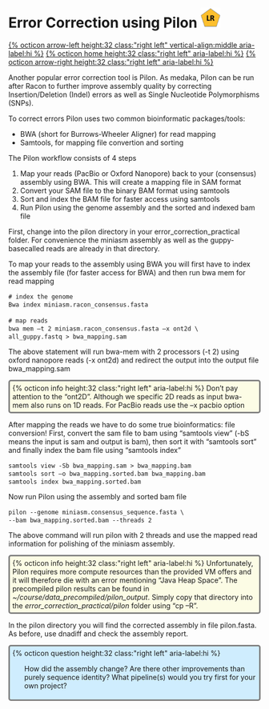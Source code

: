 # Error Correction using Pilon <img src="figures/LR.png" height="40px">

[{% octicon arrow-left height:32 class:"right left" vertical-align:middle aria-label:hi %}](ECR_ME.md) [{% octicon home height:32 class:"right left" aria-label:hi %}](index.md) [{% octicon arrow-right height:32 class:"right left" aria-label:hi %}](VC.md)

Another popular error correction tool is Pilon. As medaka, Pilon can be run after Racon to further improve assembly quality by correcting Insertion/Deletion (Indel) errors as well as Single Nucleotide Polymorphisms (SNPs). 

To correct errors Pilon uses two common bioinformatic packages/tools:
 * BWA (short for Burrows-Wheeler Aligner) for read mapping
 * Samtools, for mapping file convertion and sorting


The Pilon workflow consists of 4 steps
 1. Map your reads (PacBio or Oxford Nanopore) back to your (consensus) assembly using BWA. This will create a mapping file in SAM format
 2. Convert your SAM file to the binary BAM format using samtools
 3. Sort and index the BAM file for faster access using samtools
 4. Run Pilon using the genome assembly and the sorted and indexed bam file

First, change into the pilon directory in your error_correction_practical folder. For convenience the miniasm assembly as well as the guppy-basecalled reads are already in that directory.

To map your reads to the assembly using BWA you will first have to index the assembly file (for faster access for BWA) and then run bwa mem for read mapping

```
# index the genome
Bwa index miniasm.racon_consensus.fasta

# map reads
bwa mem –t 2 miniasm.racon_consensus.fasta –x ont2d \
all_guppy.fastq > bwa_mapping.sam
```

The above statement will run bwa-mem with 2 processors (-t 2) using oxford nanopore reads (-x ont2d) and redirect the output into the output file bwa_mapping.sam

<div style="background-color:#fcfce5;border-radius:5px;border-style:solid;border-color:gray;padding:5px">
  {% octicon info height:32 class:"right left" aria-label:hi %} 
  Don’t pay attention to the “ont2D”. Although we specific 2D reads as input bwa-mem also runs on 1D reads. For PacBio reads use the –x pacbio option
</div>

After mapping the reads we have to do some true bioinformatics: file conversion!
First, convert the sam file to bam using “samtools view” (-bS means the input is sam and output is bam), then sort it with “samtools sort” and finally index the bam file using “samtools index”

```
samtools view -Sb bwa_mapping.sam > bwa_mapping.bam
samtools sort –o bwa_mapping.sorted.bam bwa_mapping.bam
samtools index bwa_mapping.sorted.bam
```

Now run Pilon using the assembly and sorted bam file

```
pilon --genome miniasm.consensus_sequence.fasta \
--bam bwa_mapping.sorted.bam --threads 2
```

The above command will run pilon with 2 threads and use the mapped read information for polishing of the miniasm assembly.

<div style="background-color:#fcfce5;border-radius:5px;border-style:solid;border-color:gray;padding:5px">
  {% octicon info height:32 class:"right left" aria-label:hi %} 
  Unfortunately, Pilon requires more compute resources than the provided VM offers and it will therefore die with an error mentioning “Java Heap Space”. The precompiled pilon results can be found in <i>~/course/data_precompiled/pilon_output</i>. Simply copy that directory into the <i>error_correction_practical/pilon</i> folder using “cp –R”.
</div>

In the pilon directory you will find the corrected assembly in file pilon.fasta. As before, use dnadiff and check the assembly report. 

<div style="background-color:#cfedfe;border-radius:5px;border-style:solid;border-color:gray;padding:5px">
  {% octicon question height:32 class:"right left" aria-label:hi %} 
  <ol>
    <il>How did the assembly change? Are there other improvements than purely sequence identity?</il>
    <il>What pipeline(s) would you try first for your own project?</il>
  </ol>
 </div>



